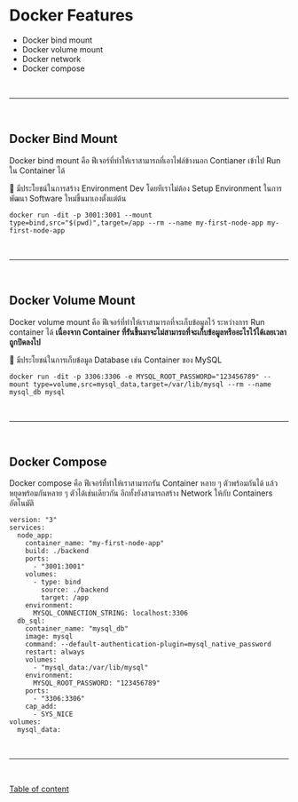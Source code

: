 # Docker Features

- Docker bind mount
- Docker volume mount
- Docker network
- Docker compose

<br><hr><br>

## Docker Bind Mount

Docker bind mount คือ ฟีเจอร์ที่ทำให้เราสามารถที่เอาไฟล์ข้างนอก Contianer เข้าไป Run ใน Container ได้

🌟 มีประโยชน์ในการสร้าง Environment Dev โดยทีเราไม่ต้อง Setup Environment ในการพัฒนา Software ใหม่ขึ้นมาเองตั้งแต่ต้น

`docker run -dit -p 3001:3001 --mount type=bind,src="$(pwd)",target=/app --rm --name my-first-node-app my-first-node-app`

<br><hr><br>

## Docker Volume Mount

Docker volume mount คือ ฟีเจอร์ที่ทำให้เราสามารถที่จะเก็บข้อมูลไว้ ระหว่างการ Run container ได้ **เนื่องจาก Container ที่รันขึ้นมาจะไม่สามารถที่จะเก็บข้อมูลหรืออะไรไว้ได้เลยเวลาถูกปิดลงไป**

🌟 มีประโยชน์ในการเก็บข้อมูล Database เช่น Container ของ MySQL

`docker run -dit -p 3306:3306 -e MYSQL_ROOT_PASSWORD="123456789" --mount type=volume,src=mysql_data,target=/var/lib/mysql --rm --name mysql_db mysql`

<br><hr><br>

## Docker Compose

Docker compose คือ ฟีเจอร์ที่ทำให้เราสามารถรัน Container หลาย ๆ ตัวพร้อมกันได้ แล้วหยุดพร้อมกันหลาย ๆ ตัวได้เช่นเดียวกัน อีกทั้งยังสามารถสร้าง Network ให้กับ Containers อัตโนมัติ

```
version: "3"
services:
  node_app:
    container_name: "my-first-node-app"
    build: ./backend
    ports:
      - "3001:3001"
    volumes:
      - type: bind
        source: ./backend
        target: /app
    environment:
      MYSQL_CONNECTION_STRING: localhost:3306
  db_sql:
    container_name: "mysql_db"
    image: mysql
    command: --default-authentication-plugin=mysql_native_password
    restart: always
    volumes:
      - "mysql_data:/var/lib/mysql"
    environment:
      MYSQL_ROOT_PASSWORD: "123456789"
    ports:
      - "3306:3306"
    cap_add:
      - SYS_NICE
volumes:
  mysql_data:
```

<br><hr><br>

[Table of content](https://github.com/napatwongchr/intro-to-container)
